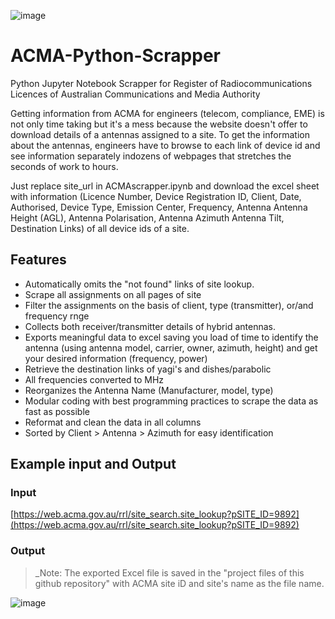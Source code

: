 ![image](https://user-images.githubusercontent.com/45975234/234260084-7333e2c7-6c2b-43ac-ac40-80e463f91b61.png)

# ACMA-Python-Scrapper
Python Jupyter Notebook Scrapper for Register of Radiocommunications Licences of Australian Communications and Media Authority 

Getting information from ACMA for engineers (telecom, compliance, EME) is not only time taking but it's a mess because the website doesn't offer to download details of a antennas assigned to a site. To get the information about the antennas, engineers have  to browse to each link of device id and see information separately indozens of webpages that stretches the seconds of work to hours.

Just replace site_url in ACMAscrapper.ipynb and download the excel sheet with information (Licence Number,	Device Registration ID,	Client,	Date, Authorised,	Device Type,	Emission Center, Frequency,	Antenna	Antenna Height (AGL),	Antenna Polarisation,	Antenna Azimuth	Antenna Tilt, Destination Links) of all device ids of a site.

## Features
- Automatically omits the "not found" links of site lookup.
- Scrape all assignments on all pages of site
- Filter the assignments on the basis of client, type (transmitter), or/and frequency rnge
- Collects both receiver/transmitter details of hybrid antennas.
- Exports meaningful data to excel saving you load of time to identify the antenna (using antenna model, carrier, owner, azimuth, height) and get your desired information (frequency, power)
- Retrieve the destination links of yagi's and dishes/parabolic
- All frequencies converted to MHz
- Reorganizes the Antenna Name (Manufacturer, model, type)
- Modular coding with best programming practices to scrape the data as fast as possible
- Reformat and clean the data in all columns
- Sorted by Client > Antenna > Azimuth for easy identification


## Example input and Output

### Input

[https://web.acma.gov.au/rrl/site_search.site_lookup?pSITE_ID=9892](https://web.acma.gov.au/rrl/site_search.site_lookup?pSITE_ID=9892)


### Output
> _Note: The exported Excel file is saved in the "project files of this github repository" with ACMA site iD and site's name as the file name.

![image](https://github.com/hassanharis/ACMA-Scrapper/assets/45975234/c500ddb8-dc01-4afa-bd8d-b0d2d1a63535)


